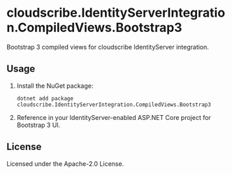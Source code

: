 # cloudscribe.IdentityServerIntegration.CompiledViews.Bootstrap3

Bootstrap 3 compiled views for cloudscribe IdentityServer integration.

## Usage

1. Install the NuGet package:
   ```shell
   dotnet add package cloudscribe.IdentityServerIntegration.CompiledViews.Bootstrap3
   ```
2. Reference in your IdentityServer-enabled ASP.NET Core project for Bootstrap 3 UI.

## License

Licensed under the Apache-2.0 License.
